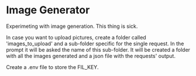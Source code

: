 # Image Generator

Experimeting with image generation. This thing is sick.

In case you want to upload pictures, create a folder called 'images_to_upload' and a sub-folder specific for the single request. In the prompt it will be asked the name of this sub-folder.
It will be created a folder with all the images generated and a json file with the requests' output.

Create a .env file to store the FIL_KEY.